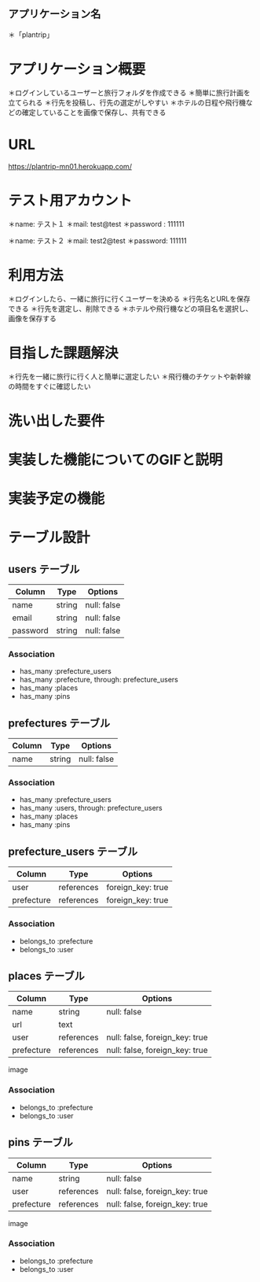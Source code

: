 ## アプリケーション名
＊「plantrip」
	
# アプリケーション概要
＊ログインしているユーザーと旅行フォルダを作成できる
＊簡単に旅行計画を立てられる
＊行先を投稿し、行先の選定がしやすい
＊ホテルの日程や飛行機などの確定していることを画像で保存し、共有できる

# URL
https://plantrip-mn01.herokuapp.com/

# テスト用アカウント
＊name: テスト１
＊mail: test@test
＊password : 111111

＊name: テスト２
＊mail: test2@test
＊password: 111111

# 利用方法
＊ログインしたら、一緒に旅行に行くユーザーを決める
＊行先名とURLを保存できる
＊行先を選定し、削除できる
＊ホテルや飛行機などの項目名を選択し、画像を保存する

# 目指した課題解決
＊行先を一緒に旅行に行く人と簡単に選定したい
＊飛行機のチケットや新幹線の時間をすぐに確認したい

# 洗い出した要件

# 実装した機能についてのGIFと説明

# 実装予定の機能

# テーブル設計
## users テーブル

| Column   | Type   | Options     |
| -------- | ------ | ----------- |
| name     | string | null: false |
| email    | string | null: false |
| password | string | null: false |

### Association

- has_many :prefecture_users
- has_many :prefecture, through: prefecture_users
- has_many :places
- has_many :pins


## prefectures テーブル

| Column | Type   | Options     |
| ------ | ------ | ----------- |
| name   | string | null: false |

### Association

- has_many :prefecture_users
- has_many :users, through: prefecture_users
- has_many :places
- has_many :pins


## prefecture_users テーブル

| Column       | Type       | Options                        |
| ------------ | ---------- | ------------------------------ |
| user         | references | foreign_key: true              |
| prefecture   | references | foreign_key: true              |

### Association

- belongs_to :prefecture
- belongs_to :user


## places テーブル

| Column        | Type       | Options                        |
| ------------- | ---------- | ------------------------------ |
| name          | string     | null: false                    |
| url           | text       |                                |
| user          | references | null: false, foreign_key: true |
| prefecture    | references | null: false, foreign_key: true |

image
### Association

- belongs_to :prefecture
- belongs_to :user


## pins テーブル

| Column        | Type       | Options                        |
| ------------- | ---------- | ------------------------------ |
| name          | string     | null: false                    |
| user          | references | null: false, foreign_key: true |
| prefecture    | references | null: false, foreign_key: true |

image
### Association

- belongs_to :prefecture
- belongs_to :user
